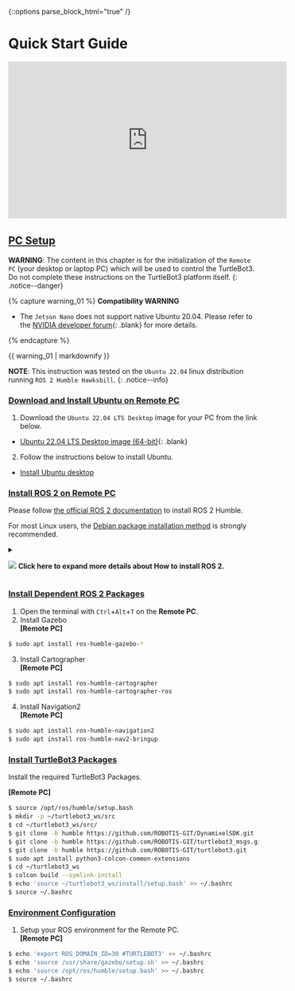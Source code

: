 {::options parse_block_html="true" /}
# Quick Start Guide

<iframe width="560" height="315" src="https://www.youtube.com/embed/2I_29m_Z3WA" frameborder="0" allow="accelerometer; autoplay; clipboard-write; encrypted-media; gyroscope; picture-in-picture" allowfullscreen></iframe>

## [PC Setup](#pc-setup)

**WARNING**: The content in this chapter is for the initialization of the `Remote PC` (your desktop or laptop PC) which will be used to control the TurtleBot3. Do not complete these instructions on the TurtleBot3 platform itself.
{: .notice--danger}

{% capture warning_01 %}
**Compatibility WARNING**  
- The `Jetson Nano` does not support native Ubuntu 20.04. Please refer to the [NVIDIA developer forum]{: .blank} for more details.

[NVIDIA developer forum]: https://forums.developer.nvidia.com/t/when-will-jetpack-move-to-ubuntu-20-04/142517
{% endcapture %}
<div class="notice--danger">{{ warning_01 | markdownify }}</div>

**NOTE**: This instruction was tested on the `Ubuntu 22.04` linux distribution running `ROS 2 Humble Hawksbill`.
{: .notice--info}

### [Download and Install Ubuntu on Remote PC](#download-and-install-ubuntu-on-pc)

1. Download the `Ubuntu 22.04 LTS Desktop` image for your PC from the link below.
  - [Ubuntu 22.04 LTS Desktop image (64-bit)](https://releases.ubuntu.com/22.04/){: .blank}

2. Follow the instructions below to install Ubuntu.
  - [Install Ubuntu desktop](https://ubuntu.com/tutorials/install-ubuntu-desktop#1-overview)


### [Install ROS 2 on Remote PC](#install-ros-2-on-remote-pc)

Please follow [the official ROS 2 documentation](https://docs.ros.org/en/humble/Installation.html) to install ROS 2 Humble.  
  
For most Linux users, the [Debian package installation method](https://docs.ros.org/en/humble/Installation/Ubuntu-Install-Debians.html) is strongly recommended.  
  

<details>
<summary>

![](/assets/images/icon_unfold.png) **Click here to expand more details about How to install ROS 2.**
</summary>
  
1. Visit the [Debian package installation](https://docs.ros.org/en/humble/Installation/Ubuntu-Install-Debians.html) page.  
  
2. Copy the CLI commands located in the green box and paste into your terminal with `ctrl` + `shift` + `v`  
  ![](/assets/images/platform/turtlebot3/quick_start/quick_start/ros2_install1-.png)    
  
3. Generally, ros-humble-desktop is recommended for the `Remote PC`  
  ![](/assets/images/platform/turtlebot3/quick_start/quick_start/ros2_install2-.png)  
  
4. Add a line sourcing your environment to your bashrc.
<br>**[Remote PC]**  
  ```bash
echo "source /opt/ros/humble/setup.bash" >> ~/.bashrc  
source ~/.bashrc  
  ```
  
</details>  




### [Install Dependent ROS 2 Packages](#install-dependent-ros-2-packages)

1. Open the terminal with `Ctrl`+`Alt`+`T` on the **Remote PC**.
2. Install Gazebo  
**[Remote PC]**  
  ```bash
$ sudo apt install ros-humble-gazebo-*
  ```
3. Install Cartographer  
**[Remote PC]**  
  ```bash
$ sudo apt install ros-humble-cartographer
$ sudo apt install ros-humble-cartographer-ros
  ```
4. Install Navigation2  
**[Remote PC]**  
  ```bash
$ sudo apt install ros-humble-navigation2
$ sudo apt install ros-humble-nav2-bringup
  ```

### [Install TurtleBot3 Packages](#install-turtlebot3-packages)

Install the required TurtleBot3 Packages.  

**[Remote PC]**  
```bash  
$ source /opt/ros/humble/setup.bash
$ mkdir -p ~/turtlebot3_ws/src
$ cd ~/turtlebot3_ws/src/
$ git clone -b humble https://github.com/ROBOTIS-GIT/DynamixelSDK.git
$ git clone -b humble https://github.com/ROBOTIS-GIT/turtlebot3_msgs.git
$ git clone -b humble https://github.com/ROBOTIS-GIT/turtlebot3.git
$ sudo apt install python3-colcon-common-extensions
$ cd ~/turtlebot3_ws
$ colcon build --symlink-install
$ echo 'source ~/turtlebot3_ws/install/setup.bash' >> ~/.bashrc
$ source ~/.bashrc
```

### [Environment Configuration](#environment-configuration)

1. Setup your ROS environment for the Remote PC.  
**[Remote PC]**  
  ```bash
$ echo 'export ROS_DOMAIN_ID=30 #TURTLEBOT3' >> ~/.bashrc
$ echo 'source /usr/share/gazebo/setup.sh' >> ~/.bashrc
$ echo 'source /opt/ros/humble/setup.bash' >> ~/.bashrc
$ source ~/.bashrc
  ```
